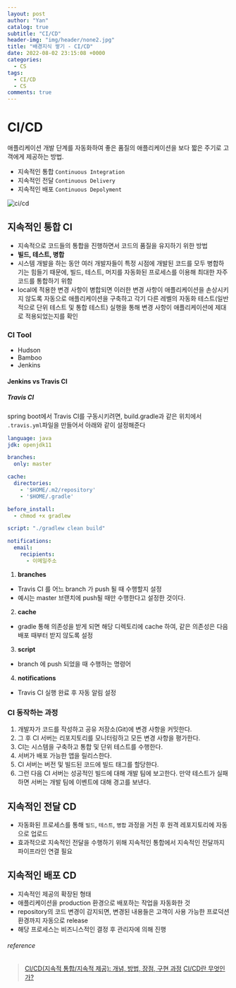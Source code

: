 ```yaml
---
layout: post
author: "Yan"
catalog: true
subtitle: "CI/CD"
header-img: "img/header/none2.jpg"
title: "배경지식 쌓기 - CI/CD"
date: 2022-08-02 23:15:08 +0000
categories:
  - CS
tags:
  - CI/CD
  - CS
comments: true
---
```


# CI/CD

애플리케이션 개발 단계를 자동화하여 좋은 품질의 애플리케이션을 보다 짧은 주기로 고객에게 제공하는 방법.

- 지속적인 통합 `Continuous Integration`
- 지속적인 전달 `Continuous Delivery`
- 지속적인 배포 `Continuous Depolyment`

![ci/cd](https://www.redhat.com/cms/managed-files/styles/wysiwyg_full_width/s3/ci-cd-flow-desktop_edited_0.png?itok=TzgJwj6p)

## 지속적인 통합 CI

- 지속적으로 코드들의 통합을 진행하면서 코드의 품질을 유지하기 위한 방법
- **빌드, 테스트, 병합**
- 시스템 개발을 하는 동안 여러 개발자들이 특정 시점에 개발된 코드를 모두 병합하기는 힘들기 때문에, 빌드, 테스트, 머지를 자동화된 프로세스를 이용해 최대한 자주 코드를 통합하기 위함
- local에 적용한 변경 사항이 병합되면 이러한 변경 사항이 애플리케이션을 손상시키지 않도록 자동으로 애플리케이션을 구축하고 각기 다른 레벨의 자동화 테스트(일반적으로 단위 테스트 및 통합 테스트) 실행을 통해 변경 사항이 애플리케이션에 제대로 적용되었는지를 확인

### CI Tool
- Hudson
- Bamboo
- Jenkins

#### Jenkins vs Travis CI

##### Travis CI 

spring boot에서 Travis CI를 구동시키려면, build.gradle과 같은 위치에서 `.travis.yml`파일을 만들어서 아래와 같이 설정해준다
```yml
language: java
jdk: openjdk11

branches:
  only: master

cache:
  directories:
    - '$HOME/.m2/repository'
    - '$HOME/.gradle'

before_install:
  - chmod +x gradlew

script: "./gradlew clean build"

notifications:
  email:
    recipients:
      - 이메일주소
```

1. **branches**
- Travis CI 를 어느 branch 가 push 될 때 수행할지 설정
- 예시는 master 브랜치에 push될 때만 수행한다고 설정한 것이다.

2. **cache**
- gradle 통해 의존성을 받게 되면 해당 디렉토리에 cache 하여, 같은 의존성은 다음 배포 때부터 받지 않도록 설정

3. **script**
- branch 에 push 되었을 때 수행하는 명령어

4. **notifications**
- Travis CI 실행 완료 후 자동 알림 설정

### CI 동작하는 과정
1. 개발자가 코드를 작성하고 공유 저장소(Git)에 변경 사항을 커밋한다.
2. 그 후 CI 서버는 리포지토리를 모니터링하고 모든 변경 사항을 평가한다.
3. CI는 시스템을 구축하고 통합 및 단위 테스트를 수행한다.
4. 서버가 배포 가능한 앱을 릴리스한다.
5. CI 서버는 버전 및 빌드된 코드에 빌드 태그를 할당한다.
6. 그런 다음 CI 서버는 성공적인 빌드에 대해 개발 팀에 보고한다. 만약 테스트가 실패하면 서버는 개발 팀에 이벤트에 대해 경고를 보낸다.

## 지속적인 전달 CD

- 자동화된 프로세스를 통해 `빌드`, `테스트`, `병합` 과정을 거친 후 원격 레포지토리에 자동으로 업로드
- 효과적으로 지속적인 전달을 수행하기 위해 지속적인 통합에서 지속적인 전달까지 파이프라인 연결 필요 

## 지속적인 배포 CD

- 지속적인 제공의 확장된 형태
- 애플리케이션을 production 환경으로 배포하는 작업을 자동화한 것
- repository의 코드 변경이 감지되면, 변경된 내용들은 고객이 사용 가능한 프로덕션 환경까지 자동으로 release
- 해당 프로세스는 비즈니스적인 결정 후 관리자에 의해 진행

###### reference

> [CI/CD(지속적 통합/지속적 제공): 개념, 방법, 장점, 구현 과정](https://www.redhat.com/ko/topics/devops/what-is-ci-cd)
> [CI/CD란 무엇인가?](https://junhyunny.github.io/information/what-is-ci-cd/)
